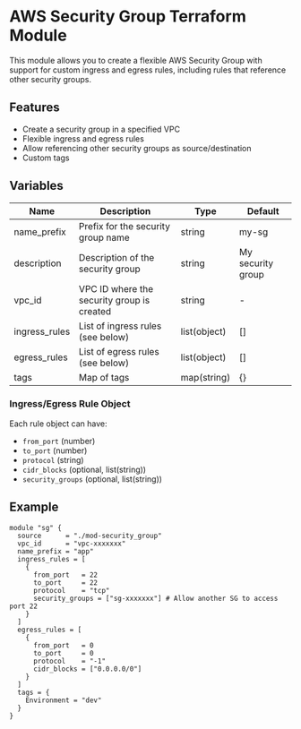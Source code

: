 # AWS Security Group Terraform Module

This module allows you to create a flexible AWS Security Group with support for custom ingress and egress rules, including rules that reference other security groups.

## Features
- Create a security group in a specified VPC
- Flexible ingress and egress rules
- Allow referencing other security groups as source/destination
- Custom tags

## Variables
| Name           | Description                                 | Type           | Default   |
|----------------|---------------------------------------------|----------------|-----------|
| name_prefix    | Prefix for the security group name          | string         | my-sg     |
| description    | Description of the security group           | string         | My security group |
| vpc_id         | VPC ID where the security group is created  | string         | -         |
| ingress_rules  | List of ingress rules (see below)           | list(object)   | []        |
| egress_rules   | List of egress rules (see below)            | list(object)   | []        |
| tags           | Map of tags                                 | map(string)    | {}        |

### Ingress/Egress Rule Object
Each rule object can have:
- `from_port` (number)
- `to_port` (number)
- `protocol` (string)
- `cidr_blocks` (optional, list(string))
- `security_groups` (optional, list(string))

## Example
```hcl
module "sg" {
  source      = "./mod-security_group"
  vpc_id      = "vpc-xxxxxxx"
  name_prefix = "app"
  ingress_rules = [
    {
      from_port   = 22
      to_port     = 22
      protocol    = "tcp"
      security_groups = ["sg-xxxxxxx"] # Allow another SG to access port 22
    }
  ]
  egress_rules = [
    {
      from_port   = 0
      to_port     = 0
      protocol    = "-1"
      cidr_blocks = ["0.0.0.0/0"]
    }
  ]
  tags = {
    Environment = "dev"
  }
}
```
